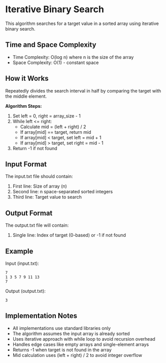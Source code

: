 # Iterative Binary Search

This algorithm searches for a target value in a sorted array using iterative binary search.

## Time and Space Complexity

- Time Complexity: O(log n) where n is the size of the array
- Space Complexity: O(1) - constant space

## How it Works
Repeatedly divides the search interval in half by comparing the target with the middle element.

**Algorithm Steps:**
1. Set left = 0, right = array_size - 1
2. While left <= right:
   - Calculate mid = (left + right) / 2
   - If array[mid] == target, return mid
   - If array[mid] < target, set left = mid + 1
   - If array[mid] > target, set right = mid - 1
3. Return -1 if not found

## Input Format

The input.txt file should contain:
1. First line: Size of array (n)
2. Second line: n space-separated sorted integers
3. Third line: Target value to search

## Output Format

The output.txt file will contain:
1. Single line: Index of target (0-based) or -1 if not found

## Example

Input (input.txt):
```
7
1 3 5 7 9 11 13
7
```

Output (output.txt):
```
3
```

## Implementation Notes

- All implementations use standard libraries only
- The algorithm assumes the input array is already sorted
- Uses iterative approach with while loop to avoid recursion overhead
- Handles edge cases like empty arrays and single-element arrays
- Returns -1 when target is not found in the array
- Mid calculation uses (left + right) / 2 to avoid integer overflow